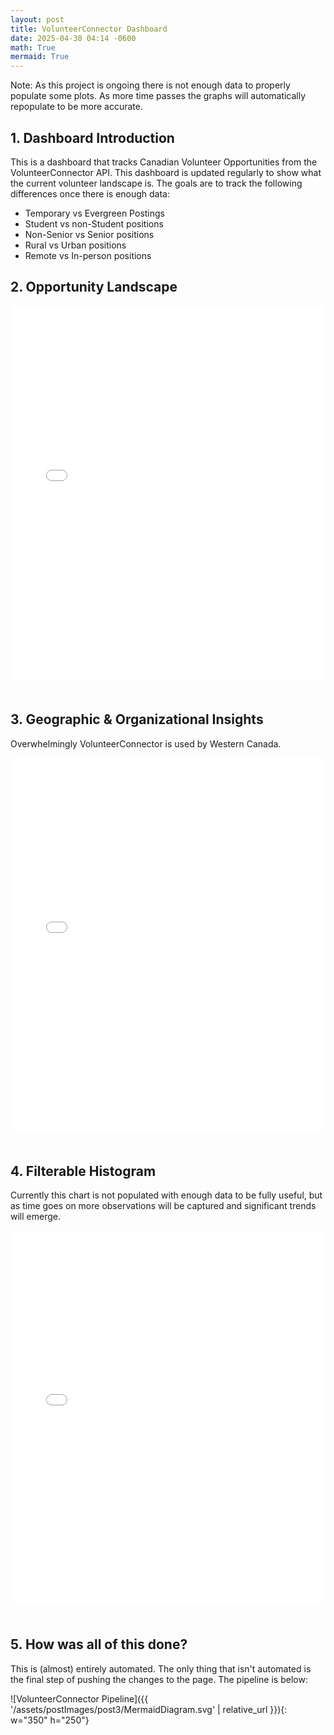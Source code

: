 ```yaml
---
layout: post
title: VolunteerConnector Dashboard
date: 2025-04-30 04:14 -0600
math: True
mermaid: True
---
```

Note: As this project is ongoing there is not enough data to properly populate some plots. As more time passes the graphs will automatically repopulate to be more accurate.

## 1. Dashboard Introduction

This is a dashboard that tracks Canadian Volunteer Opportunities from the VolunteerConnector API. This dashboard is updated regularly to show what the current volunteer landscape is.
The goals are to track the following differences once there is enough data:
- Temporary vs Evergreen Postings
- Student vs non-Student positions
- Non-Senior vs Senior positions
- Rural vs Urban positions
- Remote vs In-person positions

## 2. Opportunity Landscape

<div class="plotly-container">
  <iframe src="{{ '/assets/postImages/post3/ActivityPieChart.html' | relative_url }}"
          style="width: 100%; height: 600px; border: none;"
          scrolling="no"></iframe>
</div>

<style>
.plotly-container {
  width: 100%;
  max-width: 900px;
  margin: 0 auto;
  position: relative;
  padding-bottom: 20px;
}

/* For mobile screens, adjust height */
@media (max-width: 768px) {
  .plotly-container iframe {
    height: 450px;
  }
}
</style>

## 3. Geographic & Organizational Insights
Overwhelmingly VolunteerConnector is used by Western Canada.

<div class="plotly-container">
  <iframe src="{{ '/assets/postImages/post3/interactiveMap.html' | relative_url }}"
          style="width: 100%; height: 600px; border: none;"
          scrolling="no"></iframe>
</div>

<style>
.plotly-container {
  width: 100%;
  max-width: 900px;
  margin: 0 auto;
  position: relative;
  padding-bottom: 20px;
}

/* For mobile screens, adjust height */
@media (max-width: 768px) {
  .plotly-container iframe {
    height: 450px;
  }
}
</style>

## 4. Filterable Histogram
Currently this chart is not populated with enough data to be fully useful, but as time goes on more observations will be captured and significant trends will emerge.

<div class="bokeh-container">
  <iframe src="{{ '/assets/postImages/post3/opportunitiesInteractive.html' | relative_url }}"
          style="width: 100%; height: 600px; border: none;"
          scrolling="no"></iframe>
</div>
<style>
.bokeh-container {
  width: 100%;
  max-width: 900px;
  margin: 0 auto;
  margin-bottom: 50px; /* Add more space below the container */
  height: 600px; /* Fixed height instead of aspect ratio */
  position: relative;
}
.bokeh-container iframe {
  width: 100%;
  height: 100%;
  border: none;
}
/* For mobile screens */
@media (max-width: 768px) {
  .bokeh-container {
    height: 500px; /* Slightly smaller on mobile */
  }
}
</style>


## 5. How was all of this done?
This is (almost) entirely automated. The only thing that isn't automated is the final step of pushing the changes to the page.
The pipeline is below:


![VolunteerConnector Pipeline]({{ '/assets/postImages/post3/MermaidDiagram.svg' | relative_url }}){: w="350" h="250"}



